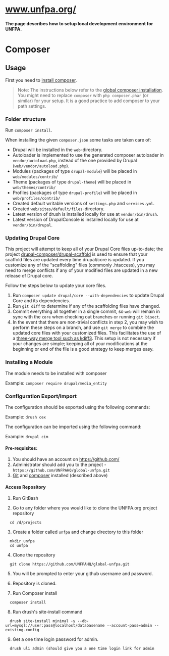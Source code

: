 # www.unfpa.org/

#### The page describes how to setup local development environment for UNFPA.

# Composer
## Usage

First you need to [install composer](https://getcomposer.org/doc/00-intro.md#installation-linux-unix-macos).

> Note: The instructions below refer to the [global composer installation](https://getcomposer.org/doc/00-intro.md#globally).
You might need to replace `composer` with `php composer.phar` (or similar) 
for your setup. It is a good practice to add composer to your path settings.

### Folder structure

Run `composer install`.

When installing the given `composer.json` some tasks are taken care of:

* Drupal will be installed in the `web`-directory.
* Autoloader is implemented to use the generated composer autoloader in `vendor/autoload.php`,
  instead of the one provided by Drupal (`web/vendor/autoload.php`).
* Modules (packages of type `drupal-module`) will be placed in `web/modules/contrib/`
* Theme (packages of type `drupal-theme`) will be placed in `web/themes/contrib/`
* Profiles (packages of type `drupal-profile`) will be placed in `web/profiles/contrib/`
* Created default writable versions of `settings.php` and `services.yml`.
* Created `web/sites/default/files`-directory.
* Latest version of drush is installed locally for use at `vendor/bin/drush`.
* Latest version of DrupalConsole is installed locally for use at `vendor/bin/drupal`.

### Updating Drupal Core

This project will attempt to keep all of your Drupal Core files up-to-date; the 
project [drupal-composer/drupal-scaffold](https://github.com/drupal-composer/drupal-scaffold) 
is used to ensure that your scaffold files are updated every time drupal/core is 
updated. If you customize any of the "scaffolding" files (commonly .htaccess), 
you may need to merge conflicts if any of your modified files are updated in a 
new release of Drupal core.

Follow the steps below to update your core files.

1. Run `composer update drupal/core --with-dependencies` to update Drupal Core and its dependencies.
1. Run `git diff` to determine if any of the scaffolding files have changed.   
1. Commit everything all together in a single commit, so `web` will remain in
   sync with the `core` when checking out branches or running `git bisect`.
1. In the event that there are non-trivial conflicts in step 2, you may wish 
   to perform these steps on a branch, and use `git merge` to combine the 
   updated core files with your customized files. This facilitates the use 
   of a [three-way merge tool such as kdiff3](http://www.gitshah.com/2010/12/how-to-setup-kdiff-as-diff-tool-for-git.html). This setup is not necessary if your changes are simple; 
   keeping all of your modifications at the beginning or end of the file is a 
   good strategy to keep merges easy.


### Installing a Module

The module needs to be installed with composer

Example: `composer require drupal/media_entity`


### Configuration Export/Import

The configuration should be exported using the following commands:

Example: `drush cex`

The configuration can be imported using the following command:

Example: `drupal cim`


#### Pre-requisites:
1. You should have an account on https://github.com/
3. Administrator should add you to the project - `https://github.com/UNFPAHQ/global-unfpa.git`
4. [Git](https://git-scm.com/) and [composer](https://getcomposer.org/doc/00-intro.md#installation-linux-unix-macos) installed (described above)

#### Access Repository
1. Run GitBash

2. Go to any folder where you would like to clone the UNFPA.org project repository
  ```
    cd /d/projects
  ```

3. Create a folder called `unfpa` and change directory to this folder
  ```
    mkdir unfpa
    cd unfpa
  ```

4. Clone the repository
  ```
    git clone https://github.com/UNFPAHQ/global-unfpa.git
  ```

5. You will be prompted to enter your github username and password.

6. Repository is cloned. 

7. Run Composer install
  ```
    composer install
  ```

8. Run drush's site-install command
  ```
    drush site-install minimal -y --db-url=mysql://user:pass@localhost/databasename --account-pass=admin --existing-config
  ```

9. Get a one time login password for admin.
  ```
    drush uli admin (should give you a one time login link for admin
  ```
